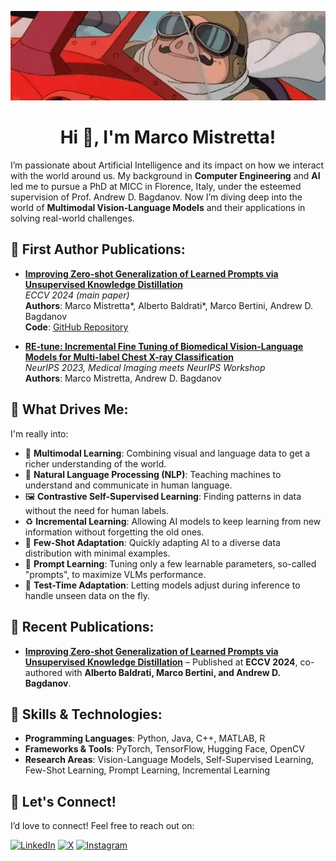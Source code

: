 <p align="center">
  <img src="gif.webp" alt="Banner" width="1024"/>
</p>

<h1 align="center">Hi 👋, I'm Marco Mistretta!</h1>

I’m passionate about Artificial Intelligence and its impact on how we interact with the world around us. My background in **Computer Engineering** and **AI** led me to pursue a PhD at MICC in Florence, Italy, under the esteemed supervision of Prof. Andrew D. Bagdanov. Now I’m diving deep into the world of **Multimodal Vision-Language Models** and their applications in solving real-world challenges.

## 🥇 First Author Publications:

- [**Improving Zero-shot Generalization of Learned Prompts via Unsupervised Knowledge Distillation**](https://arxiv.org/abs/2407.03056)  
  *ECCV 2024 (main paper)*  
  **Authors**: Marco Mistretta*, Alberto Baldrati*, Marco Bertini, Andrew D. Bagdanov  
  **Code**: [GitHub Repository](https://github.com/miccunifi/KDPL)

- [**RE-tune: Incremental Fine Tuning of Biomedical Vision-Language Models for Multi-label Chest X-ray Classification**](https://arxiv.org/abs/2410.17827)  
  *NeurIPS 2023, Medical Imaging meets NeurIPS Workshop*  
  **Authors**: Marco Mistretta, Andrew D. Bagdanov

## 🌟 What Drives Me:
I'm really into:
- 🧠 **Multimodal Learning**: Combining visual and language data to get a richer understanding of the world.
- 💬 **Natural Language Processing (NLP)**: Teaching machines to understand and communicate in human language.
- 🖼️ **Contrastive Self-Supervised Learning**: Finding patterns in data without the need for human labels.
- ♻️ **Incremental Learning**: Allowing AI models to keep learning from new information without forgetting the old ones.
- 🎯 **Few-Shot Adaptation**: Quickly adapting AI to a diverse data distribution with minimal examples.
- 📝 **Prompt Learning**: Tuning only a few learnable parameters, so-called "prompts", to maximize VLMs performance.
- 🚀 **Test-Time Adaptation**: Letting models adjust during inference to handle unseen data on the fly.

## 📝 Recent Publications:
- [**Improving Zero-shot Generalization of Learned Prompts via Unsupervised Knowledge Distillation**](https://arxiv.org/abs/2407.03056) – Published at **ECCV 2024**, co-authored with **Alberto Baldrati, Marco Bertini, and Andrew D. Bagdanov**.

## 🚀 Skills & Technologies:
- **Programming Languages**: Python, Java, C++, MATLAB, R
- **Frameworks & Tools**: PyTorch, TensorFlow, Hugging Face, OpenCV
- **Research Areas**: Vision-Language Models, Self-Supervised Learning, Few-Shot Learning, Prompt Learning, Incremental Learning

## 🔗 Let's Connect!
I’d love to connect! Feel free to reach out on:

<a href="https://www.linkedin.com/in/marco-mistretta-0b02a021a" target="_blank"><img alt="LinkedIn" src="https://img.shields.io/badge/linkedin-%230A66C2.svg?&style=for-the-badge&logo=linkedin&logoColor=white" /></a>
<a href="https://twitter.com/mistretta_marco" target="_blank"><img alt="X" src="https://img.shields.io/badge/X-%23000000.svg?&style=for-the-badge&logo=x&logoColor=white" /></a>
<a href="https://instagram.com/marcomistre99" target="_blank"><img alt="Instagram" src="https://img.shields.io/badge/instagram-%235E30BF.svg?&style=for-the-badge&logo=instagram&logoColor=white" /></a>

